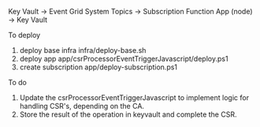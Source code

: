 Key Vault -> Event Grid System Topics -> Subscription Function App (node) -> Key Vault 

To deploy
1. deploy base infra infra/deploy-base.sh
2. deploy app app/csrProcessorEventTriggerJavascript/deploy.ps1
3. create subscription app/deploy-subscription.ps1

To do
1. Update the csrProcessorEventTriggerJavascript to implement logic for handling CSR's, depending on the CA.
2. Store the result of the operation in keyvault and complete the CSR.